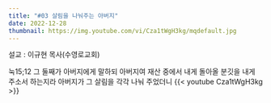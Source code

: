```yaml
---
title: "#03 살림을 나눠주는 아버지"
date: 2022-12-28
thumbnail: https://img.youtube.com/vi/Cza1tWgH3kg/mqdefault.jpg
---
```

설교 : 이규현 목사(수영로교회)
<!--more-->
눅15;12 그 둘째가 아버지에게 말하되 아버지여 재산 중에서 내게 돌아올 분깃을 내게 주소서 하는지라 아버지가 그 살림을 각각 나눠 주었더니
{{< youtube Cza1tWgH3kg >}}
